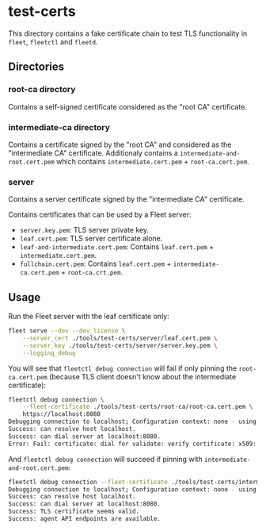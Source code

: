 # test-certs

This directory contains a fake certificate chain to test TLS functionality in `fleet`, `fleetctl` and `fleetd`.

## Directories

### root-ca directory

Contains a self-signed certificate considered as the "root CA" certificate.

### intermediate-ca directory

Contains a certificate signed by the "root CA" and considered as the "intermediate CA" certificate.
Additionaly contains a `intermediate-and-root.cert.pem` which contains `intermediate.cert.pem` + `root-ca.cert.pem`.

### server

Contains a server certificate signed by the "intermediate CA" certificate.

Contains certificates that can be used by a Fleet server:
- `server.key.pem`: TLS server private key.
- `leaf.cert.pem`: TLS server certificate alone.
- `leaf-and-intermediate.cert.pem`: Contains `leaf.cert.pem` + `intermediate.cert.pem`.
- `fullchain.cert.pem`: Contains `leaf.cert.pem` + `intermediate-ca.cert.pem` + `root-ca.crt.pem`.

## Usage

Run the Fleet server with the leaf certificate only:
```sh
fleet serve --dev --dev_license \
    --server_cert ./tools/test-certs/server/leaf.cert.pem \
    --server_key ./tools/test-certs/server/server.key.pem \
    --logging_debug
```

You will see that `fleetctl debug connection` will fail if only pinning the `root-ca.cert.pem` (because TLS client doesn't know about the intermediate certificate):
```sh
fleetctl debug connection \
    --fleet-certificate ./tools/test-certs/root-ca/root-ca.cert.pem \
    https://localhost:8080
Debugging connection to localhost; Configuration context: none - using provided address; Root CA: ./tools/test-certs/root-ca/root-ca.cert.pem; TLS: secure.
Success: can resolve host localhost.
Success: can dial server at localhost:8080.
Error: Fail: certificate: dial for validate: verify certificate: x509: certificate signed by unknown authority
```

And `fleetctl debug connection` will succeed if pinning with `intermediate-and-root.cert.pem`:
```sh
fleetctl debug connection --fleet-certificate ./tools/test-certs/intermediate-ca/intermediate-and-root.cert.pem https://localhost:8080
Debugging connection to localhost; Configuration context: none - using provided address; Root CA: ./tools/test-certs/intermediate-ca/intermediate-and-root.cert.pem; TLS: secure.
Success: can resolve host localhost.
Success: can dial server at localhost:8080.
Success: TLS certificate seems valid.
Success: agent API endpoints are available.
```
